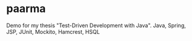 # paarma
Demo for my thesis "Test-Driven Development with Java".
Java, Spring, JSP, JUnit, Mockito, Hamcrest, HSQL


